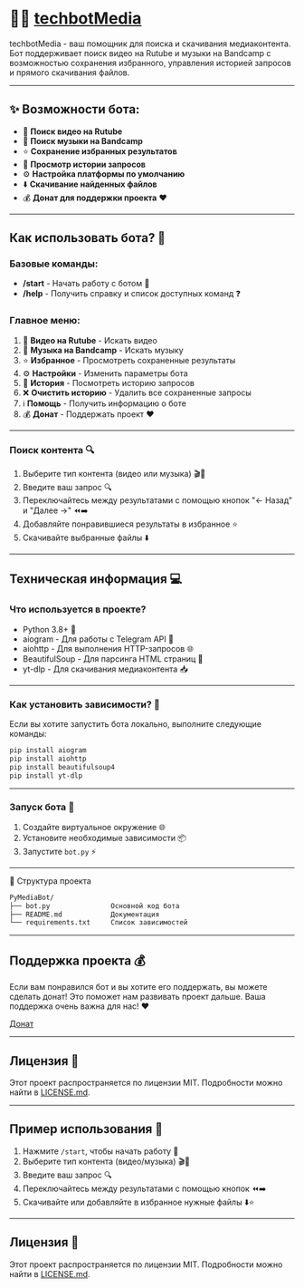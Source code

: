 # 🎥🎵 [techbotMedia](https://t.me/MediaTechnBotbot)

techbotMedia - ваш помощник для поиска и скачивания медиаконтента. Бот поддерживает поиск видео на Rutube и музыки на Bandcamp с возможностью сохранения избранного, управления историей запросов и прямого скачивания файлов.

---

## ✨ Возможности бота:
- 🎥 **Поиск видео на Rutube**
- 🎵 **Поиск музыки на Bandcamp**
- ⭐ **Сохранение избранных результатов**
- 📜 **Просмотр истории запросов**
- ⚙️ **Настройка платформы по умолчанию**
- ⬇️ **Скачивание найденных файлов**
- 💰 **Донат для поддержки проекта** ❤️

---

## Как использовать бота? 🧩

### Базовые команды:
- **/start** - Начать работу с ботом 🌟
- **/help** - Получить справку и список доступных команд ❓

### Главное меню:
1. 🎥 **Видео на Rutube** - Искать видео
2. 🎵 **Музыка на Bandcamp** - Искать музыку
3. ⭐ **Избранное** - Просмотреть сохраненные результаты
4. ⚙️ **Настройки** - Изменить параметры бота
5. 📜 **История** - Посмотреть историю запросов
6. ❌ **Очистить историю** - Удалить все сохраненные запросы
7. ℹ️ **Помощь** - Получить информацию о боте
8. 💰 **Донат** - Поддержать проект ❤️

---

### Поиск контента 🔍
1. Выберите тип контента (видео или музыка) 🎬🎵
2. Введите ваш запрос 🔍
3. Переключайтесь между результатами с помощью кнопок "← Назад" и "Далее →" ⏪➡️
4. Добавляйте понравившиеся результаты в избранное ⭐
5. Скачивайте выбранные файлы ⬇️

---

## Техническая информация 💻

### Что используется в проекте?
- Python 3.8+ 🐍
- aiogram - Для работы с Telegram API 🤖
- aiohttp - Для выполнения HTTP-запросов 🌐
- BeautifulSoup - Для парсинга HTML страниц 📄
- yt-dlp - Для скачивания медиаконтента 📥

---

### Как установить зависимости? 🔧
Если вы хотите запустить бота локально, выполните следующие команды:

```bash
pip install aiogram
pip install aiohttp
pip install beautifulsoup4
pip install yt-dlp
```

---

### Запуск бота 🚀
1. Создайте виртуальное окружение 🌐
2. Установите необходимые зависимости 📦
3. Запустите `bot.py` ⚡

---

📂 Структура проекта
```bash
PyMediaBot/
├── bot.py               Основной код бота
├── README.md            Документация
└── requirements.txt     Список зависимостей
```

---

## Поддержка проекта 💰

Если вам понравился бот и вы хотите его поддержать, вы можете сделать донат! Это поможет нам развивать проект дальше. Ваша поддержка очень важна для нас! ❤️

[Донат](https://www.donationalerts.com/r/black_h0le_d)

---

## Лицензия 📜

Этот проект распространяется по лицензии MIT. Подробности можно найти в [LICENSE.md](LICENSE.md).

---

## Пример использования 🎯

1. Нажмите `/start`, чтобы начать работу 🚀
2. Выберите тип контента (видео/музыка) 🎬🎵
3. Введите ваш запрос 🔍
4. Переключайтесь между результатами с помощью кнопок ⏪➡️
5. Скачивайте или добавляйте в избранное нужные файлы ⬇️⭐

---

## Лицензия 📜

Этот проект распространяется по лицензии MIT. Подробности можно найти в [LICENSE.md](LICENSE.md).
